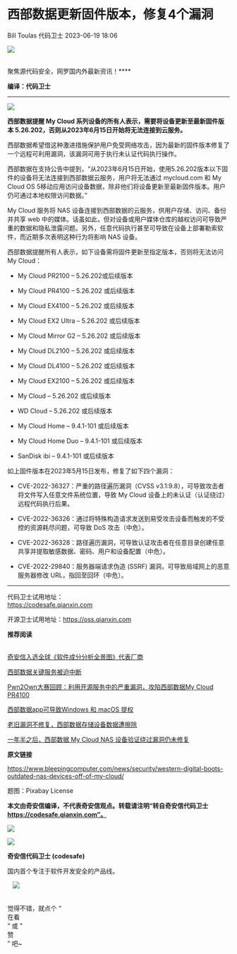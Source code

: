 #  西部数据更新固件版本，修复4个漏洞   
Bill Toulas  代码卫士   2023-06-19 18:06  
  
![](https://mmbiz.qpic.cn/mmbiz_gif/Az5ZsrEic9ot90z9etZLlU7OTaPOdibteeibJMMmbwc29aJlDOmUicibIRoLdcuEQjtHQ2qjVtZBt0M5eVbYoQzlHiaw/640?wx_fmt=gif "")  
  
   
聚焦源代码安全，网罗国内外最新资讯！****  
  
**编译：代码卫士**  
  
****  
![](https://mmbiz.qpic.cn/mmbiz_gif/oBANLWYScMQAIPibIibH4icCrquaOPEzK6auFrUAQ8SWXnezQHS7KicH9LcY3GHfaiclcJIuuK3QBovLBXjTBNibMvqg/640?wx_fmt=gif "")  
  
**西部数据提醒 My Cloud 系列设备的所有人表示，需要将设备更新至最新固件版本 5.26.202，否则从2023年6月15日开始将无法连接到云服务。**  
  
  
  
西部数据希望借这种激进措施保护用户免受网络攻击，因为最新的固件版本修复了一个远程可利用漏洞，该漏洞可用于执行未认证代码执行操作。  
  
西部数据在支持公告中提到，“从2023年6月15日开始，使用5.26.202版本以下固件的设备将无法连接到西部数据云服务，用户将无法通过 mycloud.com 和 My Cloud OS 5移动应用访问设备数据，除非他们将设备更新至最新固件版本。用户仍可通过本地权限访问数据。”  
  
My Cloud 服务将 NAS 设备连接到西部数据的云服务，供用户存储、访问、备份并共享 web 中的媒体。话虽如此，但对设备或用户媒体仓库的越权访问可导致严重的数据和隐私泄露问题。另外，任意代码执行甚至可导致在设备上部署勒索软件，而近期多次表明这种行为将影响 NAS 设备。  
  
西部数据提醒所有人表示，如下设备需将固件更新至指定版本，否则将无法访问 My Cloud：  
  
- My Cloud PR2100 – 5.26.202或后续版本  
  
- My Cloud PR4100 – 5.26.202 或后续版本  
  
- My Cloud EX4100 – 5.26.202 或后续版本  
  
- My Cloud EX2 Ultra – 5.26.202 或后续版本  
  
- My Cloud Mirror G2 – 5.26.202 或后续版本  
  
- My Cloud DL2100 – 5.26.202 或后续版本  
  
- My Cloud DL4100 – 5.26.202 或后续版本  
  
- My Cloud EX2100 – 5.26.202 或后续版本  
  
- My Cloud – 5.26.202 或后续版本  
  
- WD Cloud – 5.26.202 或后续版本  
  
- My Cloud Home – 9.4.1-101 或后续版本  
  
- My Cloud Home Duo – 9.4.1-101 或后续版本  
  
- SanDisk ibi – 9.4.1-101 或后续版本  
  
  
  
如上固件版本在2023年5月15日发布，修复了如下四个漏洞：  
  
- CVE-2022-36327：严重的路径遍历漏洞（CVSS v3.1:9.8），可导致攻击者将文件写入任意文件系统位置，导致 My Cloud 设备上的未认证（认证绕过）远程代码执行后果。  
  
- CVE-2022-36326：通过将特殊构造请求发送到易受攻击设备而触发的不受控的资源耗尽问题，可导致 DoS 攻击（中危）。  
  
- CVE-2022-36328：路径遍历漏洞，可导致认证攻击者在任意目录创建任意共享并提取敏感数据、密码、用户和设备配置（中危）。  
  
- CVE-2022-29840：服务器端请求伪造 (SSRF) 漏洞，可导致局域网上的恶意服务器修改 URL，指回至回环（中危）。  
  
  
  
  
****  
代码卫士试用地址：  
https://codesafe.qianxin.com  
  
开源卫士试用地址：https://oss.qianxin.com  
  
  
  
  
  
  
  
  
  
  
  
  
**推荐阅读**  
  
[](http://mp.weixin.qq.com/s?__biz=MzI2NTg4OTc5Nw==&mid=2247511052&idx=3&sn=fb116392e405ae62e6c339117fffdb59&chksm=ea949d66dde31470758b6ee8f9dbecdb67ef6c0c8af277f26b83b60dbac95748d28db787a4b4&scene=21#wechat_redirect)  
[奇安信入选全球《软件成分分析全景图》代表厂商](http://mp.weixin.qq.com/s?__biz=MzI2NTg4OTc5Nw==&mid=2247515374&idx=1&sn=8b491039bc40f1e5d4e1b29d8c95f9e7&chksm=ea948d84dde30492f8a6c9953f69dbed1f483b6bc9b4480cab641fbc69459d46bab41cdc4859&scene=21#wechat_redirect)  
  
  
[西部数据关键服务被迫中断](http://mp.weixin.qq.com/s?__biz=MzI2NTg4OTc5Nw==&mid=2247516155&idx=1&sn=00b339230f115158acd7cb3e3ec4c18e&chksm=ea948e91dde30787514c9c0bea7a86bc89430ec07e115092590d04343bbc3116e8e5575bc56f&scene=21#wechat_redirect)  
  
  
[Pwn2Own大赛回顾：利用开源服务中的严重漏洞，攻陷西部数据My Cloud PR4100](http://mp.weixin.qq.com/s?__biz=MzI2NTg4OTc5Nw==&mid=2247511095&idx=1&sn=e1f0122f82889cda652d6febbba2879c&chksm=ea949d5ddde3144b2fb52dbbfc2b76961538c21d7e9adc3e02bc2a3b4fb6d592755c393b2cf6&scene=21#wechat_redirect)  
  
  
[西部数据app可导致Windows 和 macOS 提权](http://mp.weixin.qq.com/s?__biz=MzI2NTg4OTc5Nw==&mid=2247511011&idx=1&sn=875472800b32dc8b11c92a6c49270a9c&chksm=ea949a89dde3139f3a9f85a1ace44ff2856996e021b7e086def08bc66230ec0ed14647c4ee59&scene=21#wechat_redirect)  
  
  
[老旧漏洞不修复，西部数据存储设备数据遭擦除](http://mp.weixin.qq.com/s?__biz=MzI2NTg4OTc5Nw==&mid=2247506050&idx=2&sn=1aec337eb2124f923735a0c56a366a53&chksm=ea94e9e8dde360fea2f893159acbc72d0814503a26f32a63e2c230cc5267b9b3b90b822f5b37&scene=21#wechat_redirect)  
  
  
[一年半之后，西部数据 My Cloud NAS 设备验证绕过漏洞仍未修复](http://mp.weixin.qq.com/s?__biz=MzI2NTg4OTc5Nw==&mid=2247488109&idx=2&sn=4c399ba631d96929255670b3180cdf4a&chksm=ea972307dde0aa117f0d024fb7a5d98f01503d19fc7da0f629c6f30b7f59da00c1eef1e37c48&scene=21#wechat_redirect)  
  
  
  
  
**原文链接**  
  
  
https://www.bleepingcomputer.com/news/security/western-digital-boots-outdated-nas-devices-off-of-my-cloud/  
  
  
题图：Pixabay License  
  
  
**本文由奇安信编译，不代表奇安信观点。转载请注明“转自奇安信代码卫士 https://codesafe.qianxin.com”。**  
  
  
  
  
![](https://mmbiz.qpic.cn/mmbiz_jpg/oBANLWYScMSf7nNLWrJL6dkJp7RB8Kl4zxU9ibnQjuvo4VoZ5ic9Q91K3WshWzqEybcroVEOQpgYfx1uYgwJhlFQ/640?wx_fmt=jpeg "")  
  
![](https://mmbiz.qpic.cn/mmbiz_jpg/oBANLWYScMSN5sfviaCuvYQccJZlrr64sRlvcbdWjDic9mPQ8mBBFDCKP6VibiaNE1kDVuoIOiaIVRoTjSsSftGC8gw/640?wx_fmt=jpeg "")  
  
**奇安信代码卫士 (codesafe)**  
  
国内首个专注于软件开发安全的产品线。  
  
   ![](https://mmbiz.qpic.cn/mmbiz_gif/oBANLWYScMQ5iciaeKS21icDIWSVd0M9zEhicFK0rbCJOrgpc09iaH6nvqvsIdckDfxH2K4tu9CvPJgSf7XhGHJwVyQ/640?wx_fmt=gif "")  
  
   
觉得不错，就点个 “  
在看  
” 或 "  
赞  
” 吧~  
  
